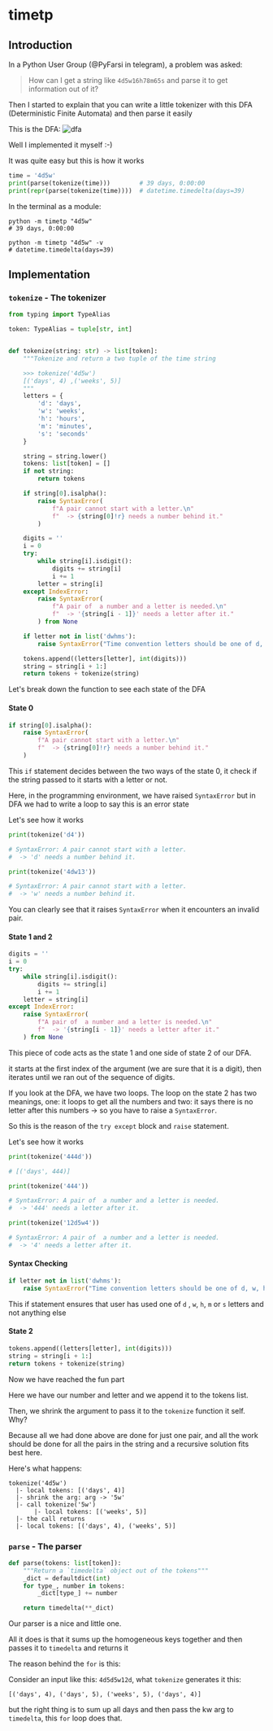 # timetp

## Introduction
In a Python User Group (@PyFarsi in telegram), a problem was asked:
> How can I get a string like `4d5w16h78m65s` and parse it to get information out of it?

Then I started to explain that you can write a little tokenizer
with this DFA (Deterministic Finite Automata) and then parse it easily

This is the DFA:
![dfa](https://github.com/mahdihaghverdi/timetp/blob/main/docs/images/dfa.jpg)

Well I implemented it myself :-)

It was quite easy but this is how it works
```python
time = '4d5w'
print(parse(tokenize(time)))        # 39 days, 0:00:00
print(repr(parse(tokenize(time))))  # datetime.timedelta(days=39)
```

In the terminal as a module:
```commandline
python -m timetp "4d5w"
# 39 days, 0:00:00

python -m timetp "4d5w" -v
# datetime.timedelta(days=39)
```

## Implementation
### `tokenize` - The tokenizer
```python
from typing import TypeAlias

token: TypeAlias = tuple[str, int]


def tokenize(string: str) -> list[token]:
    """Tokenize and return a two tuple of the time string

    >>> tokenize('4d5w')
    [('days', 4) ,('weeks', 5)]
    """
    letters = {
        'd': 'days',
        'w': 'weeks',
        'h': 'hours',
        'm': 'minutes',
        's': 'seconds'
    }

    string = string.lower()
    tokens: list[token] = []
    if not string:
        return tokens

    if string[0].isalpha():
        raise SyntaxError(
            f"A pair cannot start with a letter.\n"
            f"  -> {string[0]!r} needs a number behind it."
        )

    digits = ''
    i = 0
    try:
        while string[i].isdigit():
            digits += string[i]
            i += 1
        letter = string[i]
    except IndexError:
        raise SyntaxError(
            f"A pair of  a number and a letter is needed.\n"
            f"  -> '{string[i - 1]}' needs a letter after it."
        ) from None

    if letter not in list('dwhms'):
        raise SyntaxError("Time convention letters should be one of d, w, h, m or s.")

    tokens.append((letters[letter], int(digits)))
    string = string[i + 1:]
    return tokens + tokenize(string)
```

Let's break down the function to see each state of the DFA
#### State 0
```python
if string[0].isalpha():
    raise SyntaxError(
        f"A pair cannot start with a letter.\n"
        f"  -> {string[0]!r} needs a number behind it."
    )
```

This `if` statement decides between the two ways of the state 0, it check if the string passed to it starts with a letter or not.

Here, in the programming environment, we have raised `SyntaxError` but in DFA we had to write a loop to say this is an error state

Let's see how it works
```python
print(tokenize('d4'))

# SyntaxError: A pair cannot start with a letter.
#  -> 'd' needs a number behind it.
```

```python
print(tokenize('4dw13'))

# SyntaxError: A pair cannot start with a letter.
#  -> 'w' needs a number behind it.
```

You can clearly see that it raises `SyntaxError` when it encounters an invalid pair.


#### State 1 and 2
```python
digits = ''
i = 0
try:
    while string[i].isdigit():
        digits += string[i]
        i += 1
    letter = string[i]
except IndexError:
    raise SyntaxError(
        f"A pair of  a number and a letter is needed.\n"
        f"  -> '{string[i - 1]}' needs a letter after it."
    ) from None
```

This piece of code acts as the state 1 and one side of state 2 of our DFA.

it starts at the first index of the argument (we are sure that it is a digit), then iterates until we ran out of the sequence of digits.

If you look at the DFA, we have two loops. The loop on the state 2 has two meanings, one: it loops to get all the numbers
 and two: it says there is no letter after this numbers -> so you have to raise a `SyntaxError`. 

So this is the reason of the `try except` block and `raise` statement.

Let's see how it works
```python
print(tokenize('444d'))

# [('days', 444)]
```

```python
print(tokenize('444'))

# SyntaxError: A pair of  a number and a letter is needed.
#  -> '444' needs a letter after it.
```

```python
print(tokenize('12d5w4'))

# SyntaxError: A pair of  a number and a letter is needed.
#  -> '4' needs a letter after it.
```

#### Syntax Checking
```python
if letter not in list('dwhms'):
    raise SyntaxError("Time convention letters should be one of d, w, h, m or s.")
```

This if statement ensures that user has used one of `d` , `w`, `h`, `m` or `s` letters and not anything else


#### State 2
```python
tokens.append((letters[letter], int(digits)))
string = string[i + 1:]
return tokens + tokenize(string)
```

Now we have reached the fun part

Here we have our number and letter and we append it to the tokens list.

Then, we shrink the argument to pass it to the `tokenize` function it self. Why?

Because all we had done above are done for just one pair, and all the work should be done for all the pairs in the string and a recursive solution fits best here.

Here's what happens:
```
tokenize('4d5w')
  |- local tokens: [('days', 4)]
  |- shrink the arg: arg -> '5w'
  |- call tokenize('5w')
       |- local tokens: [('weeks', 5)]
  |- the call returns
  |- local tokens: [('days', 4), ('weeks', 5)]
```


### `parse` - The parser
```python
def parse(tokens: list[token]):
    """Return a `timedelta` object out of the tokens"""
    _dict = defaultdict(int)
    for type_, number in tokens:
        _dict[type_] += number

    return timedelta(**_dict)
```

Our parser is a nice and little one. 

All it does is that it sums up the homogeneous keys together and then passes it to `timedelta` and returns it

The reason behind the `for` is this:

Consider an input like this: `4d5d5w12d`, what `tokenize` generates it this:
```
[('days', 4), ('days', 5), ('weeks', 5), ('days', 4)]
```

but the right thing is to sum up all days and then pass the kw arg to `timedelta`, this `for` loop does that.
